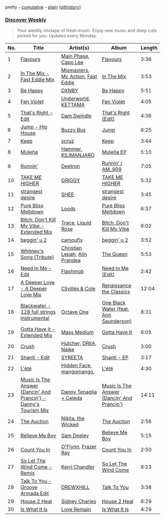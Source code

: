 pretty - [cumulative](/playlists/cumulative/Discover%20Weekly.md) - [plain](/playlists/plain/37i9dQZEVXcERLiUqU2pJX) ([githistory](https://github.githistory.xyz/vitokorn/spotify-playlist-archive/blob/master/playlists/plain/37i9dQZEVXcERLiUqU2pJX))
### [Discover Weekly](https://open.spotify.com/playlist/37i9dQZEVXcERLiUqU2pJX)

> Your weekly mixtape of fresh music. Enjoy new music and deep cuts picked for you. Updates every Monday.

| No. | Title | Artist(s) | Album | Length |
|---|---|---|---|---|
| 1 | [Flavours](https://open.spotify.com/track/27MYwjVjpnxVxxXf1yCNSK) | [Main Phase](https://open.spotify.com/artist/0cVit0XTp4KB738vqWkUZ3), [Capo Lee](https://open.spotify.com/artist/4KKnsk3tGkfwChmUmmJ0kh) | [Flavours](https://open.spotify.com/album/54p36vpGUNGGzrTW4ts3bg) | 3:36 |
| 2 | [In The Mix - Fast Eddie Mix](https://open.spotify.com/track/7FN2LnfKKcIzYLjlIZd0EW) | [Mixmasters](https://open.spotify.com/artist/4ccqZWdI5OZP6twQ3c8GV9), [Mc Action](https://open.spotify.com/artist/4ncNZSiuFdRDCi8hfGgNPL), [Fast Eddie](https://open.spotify.com/artist/19slOlozrbxkEIMD8L3Qsv) | [In The Mix](https://open.spotify.com/album/2tjZpxUg4tlhDkSh2KjSEe) | 3:53 |
| 3 | [Be Happy](https://open.spotify.com/track/61WzTqnEqJOJmIrFoSzsNt) | [DXNBY](https://open.spotify.com/artist/7mLmGgoUfP8HHIRj1pIQP8) | [Be Happy](https://open.spotify.com/album/62wN64pj0ep2KVZWbInT5E) | 5:51 |
| 4 | [Fen Violet](https://open.spotify.com/track/4BrLRVfZF5Z8ld226xISH0) | [Underworld](https://open.spotify.com/artist/1PXHzxRDiLnjqNrRn2Xbsa), [KETTAMA](https://open.spotify.com/artist/3an9rnsXKPCAMlZgH4A0n4) | [Fen Violet](https://open.spotify.com/album/0L7g7avKfjuY9XyFsw3I6X) | 4:05 |
| 5 | [That's Right - Edit](https://open.spotify.com/track/5kCmJdIdFqKQiiCYYpa0xo) | [Dam Swindle](https://open.spotify.com/artist/6hJtgCB3L5cnJSND7sp6GU) | [That's Right (Edit)](https://open.spotify.com/album/5ffuXlm1J5vYUqWl2ODj6Z) | 4:36 |
| 6 | [Jump - Hip House](https://open.spotify.com/track/5vAh0dxVQ8m4vc2nXHuK1i) | [Buzzy Bus](https://open.spotify.com/artist/5EBMbbPbq8qDsGVKspfzEr) | [Jump](https://open.spotify.com/album/363M5sWX69GiNcisF6A86r) | 6:25 |
| 7 | [Keep](https://open.spotify.com/track/3knluTKRcHJkdX6xOujlDb) | [scruz](https://open.spotify.com/artist/13ARh4lBiewhrfLrBq7oDn) | [Keep](https://open.spotify.com/album/5gx8NYOMR0B8LBzEC8MhF9) | 3:44 |
| 8 | [Muleña](https://open.spotify.com/track/0XvadChUHOs6jVJH7XN0Ra) | [Hammer](https://open.spotify.com/artist/3KtaBB3asBs44O4h3xx2V0), [KILIMANJARO](https://open.spotify.com/artist/4QGD0m9AGZixhuPAzaBeD7) | [Muleña EP](https://open.spotify.com/album/47c2iIDFh1lC2i7IZykNpN) | 5:10 |
| 9 | [Runnin’](https://open.spotify.com/track/5mZN8BQna9r2Bh2buobs9f) | [Deetron](https://open.spotify.com/artist/0d4nL4lAEkHJIqLZSHBuav) | [Runnin’ / AM_909](https://open.spotify.com/album/3rA9h7aaGJRRqtPAS3YKUQ) | 7:05 |
| 10 | [TAKE ME HIGHER](https://open.spotify.com/track/265IIu3dbAXrhzuMs0NNSe) | [GRIGGY](https://open.spotify.com/artist/14taCFzU37WYRPttdu7plf) | [TAKE ME HIGHER](https://open.spotify.com/album/2g1VQl5hWMU7PE60nLeviG) | 5:32 |
| 11 | [strangest desire](https://open.spotify.com/track/3BcEaMofrdI8DN276Gx1C1) | [SHEE](https://open.spotify.com/artist/1jrRLqDsOOKIagQXYPq2Iv) | [strangest desire](https://open.spotify.com/album/3tiAtFC62jzDDyRJ4IICQx) | 3:45 |
| 12 | [Pure Bliss Meltdown](https://open.spotify.com/track/4UnI0XVKp5IhTRV3HqmZlT) | [Loods](https://open.spotify.com/artist/1uF7AFfGahplhiaHEy9NNl) | [Pure Bliss Meltdown](https://open.spotify.com/album/7sWJHAIpvm0ZC1G6D10a4J) | 6:37 |
| 13 | [Bitch, Don't Kill My Vibe - Extended Mix](https://open.spotify.com/track/69cPWyI1BgmGYysbxSRjid) | [Trace](https://open.spotify.com/artist/4T0QPJFV83O1j9w8y5apQX), [Liquid Rose](https://open.spotify.com/artist/0zHBCBYJo29r8RvsfjUIIN) | [Bitch, Don't Kill My Vibe](https://open.spotify.com/album/0apMOjnx6oMN06Fr5VrK5W) | 6:02 |
| 14 | [beggin' u 2](https://open.spotify.com/track/1CBUhnEqPSZqVzZ76mRb1Q) | [camoufly](https://open.spotify.com/artist/6ZmJg6NCjGmRgC2GEI86pQ) | [beggin' u 2](https://open.spotify.com/album/6XVxghf2IpjjCW05hdnUQc) | 3:52 |
| 15 | [Whitney's Song (Tribute)](https://open.spotify.com/track/3qfNdir6YDAoGQbgAPFrPl) | [Christian Lepah](https://open.spotify.com/artist/0EUxPMFdUknfd9UjSpOJGz), [Alin Prandea](https://open.spotify.com/artist/6OonRjz4MzbdK6eo235S4A) | [The Queen](https://open.spotify.com/album/4ZWhR6hIExHVdvjdj9NTRo) | 5:53 |
| 16 | [Need In Me - Edit](https://open.spotify.com/track/0onNCBIaZrR85mZ2N5fZfz) | [Flashmob](https://open.spotify.com/artist/7xo0kZGwplHhSh8ORbToS8) | [Need In Me (Edit)](https://open.spotify.com/album/19ntECiNlxqh1N94A4aMK9) | 2:42 |
| 17 | [A Deeper Love - A Deeper Love Mix](https://open.spotify.com/track/2JfEU7FCnzZNO4hSykiNyA) | [Clivillés & Cole](https://open.spotify.com/artist/1Pr4kwH4jQuyc6pZ83VsC0) | [Renaissance the Classics](https://open.spotify.com/album/5VfGdkkLQ3W46hDleZeu0v) | 12:04 |
| 18 | [Blackwater - 128 full strings instrumental](https://open.spotify.com/track/2SJg9Y8fTSSdgUPpSYkVBG) | [Octave One](https://open.spotify.com/artist/0CRfAs5qmkRgw9x9etNGqH) | [One Black Water (feat. Ann Saunderson)](https://open.spotify.com/album/2jrsxvCwt54MyWQmP4ei4T) | 8:31 |
| 19 | [Gotta Have It - Extended Mix](https://open.spotify.com/track/4dqqrS2HIclQgT9yIjcBvY) | [Mass Medium](https://open.spotify.com/artist/4XpxlgcEnxaBDaAO7V1XvH) | [Gotta Have It](https://open.spotify.com/album/0Hbc5jovAQNhF1J2XGDY4R) | 6:05 |
| 20 | [Crush](https://open.spotify.com/track/5NUCLEAAQKkP3OoCt19jrK) | [Hutcher](https://open.spotify.com/artist/2nwnPxZXwF9Mfaik9pQNXI), [DRIIA](https://open.spotify.com/artist/4bBcD1Iabv9tLFcZ6FGdys), [Naike](https://open.spotify.com/artist/4eWMajurKslYrmKKz4MTRu) | [Crush](https://open.spotify.com/album/7v8DgbrDOeGHlDEgKnd2UP) | 3:00 |
| 21 | [Shanti - Edit](https://open.spotify.com/track/1szTQ7E8JdftUCEN2ByuUP) | [SYREETA](https://open.spotify.com/artist/6NLeKpbb77Bgp6hPZjf6KJ) | [Shanti - EP](https://open.spotify.com/album/0UWSvlePvad9Yq6lueOOMw) | 3:17 |
| 22 | [L'été](https://open.spotify.com/track/2Nc9dRPai6s0MDHFFQuo8m) | [Hidden Face](https://open.spotify.com/artist/1Itil4naIwgkm48BNTjZ2A), [mangomango.](https://open.spotify.com/artist/3VIFC2kDmnLq8H6yBJnHdY) | [L'été](https://open.spotify.com/album/6puGkW1gDLWjmnC3PbRdEZ) | 4:30 |
| 23 | [Music Is The Answer (Dancin' And Prancin') - Danny's Tourism Mix](https://open.spotify.com/track/6nuoadPi0i3ePcxD1mPTS7) | [Danny Tenaglia + Celeda](https://open.spotify.com/artist/0e8OARrVBdDZHP2PRjTD4x) | [Music Is The Answer (Dancin' And Prancin')](https://open.spotify.com/album/4ejyEvBRsvBHw2FBaxZVRM) | 14:11 |
| 24 | [The Auction](https://open.spotify.com/track/6Iyjyipx38ScxCNP4TmBq4) | [Nikita, the Wicked](https://open.spotify.com/artist/0Kc65Qv0ju9H2cMNnP3Tqd) | [The Auction](https://open.spotify.com/album/7KskZmiLjIUjWFijCmoZDw) | 2:56 |
| 25 | [Believe Me Boy](https://open.spotify.com/track/6Tx2kGT1cFMcGlvsSE3jTc) | [Sam Deeley](https://open.spotify.com/artist/39ua9laH0TKglA12ltoJrX) | [Believe Me Boy](https://open.spotify.com/album/3igBsuNmv7d4ByeTmXULFy) | 5:15 |
| 26 | [Count You In](https://open.spotify.com/track/66ccmJw57D8HRXm89dtBFG) | [O'Flynn](https://open.spotify.com/artist/7LTSTQkL7iK7zndjFQgHQo), [Frazer Ray](https://open.spotify.com/artist/7Ic9xxxoKy4EZFqLEXI2hK) | [Count You In](https://open.spotify.com/album/0EYFFVUyCzO0aphx48DXGT) | 2:50 |
| 27 | [So Let The Wind Come - Remix](https://open.spotify.com/track/4b38WfuoNUzmhBLdZk0SKG) | [Kerri Chandler](https://open.spotify.com/artist/7nqpEU6DCHkNtK1bYsyS3W) | [So Let The Wind Come](https://open.spotify.com/album/6RRKpGYgNv2htYw5hekPv6) | 8:23 |
| 28 | [Talk To You - Groove Armada Edit](https://open.spotify.com/track/7C0jXuCWuXfKidJpDeFImu) | [DREWXHILL](https://open.spotify.com/artist/6wQzy24BybPVawev6inUum) | [Talk To You](https://open.spotify.com/album/4NllpjEUgmCEH5La4FU8PF) | 3:38 |
| 29 | [House 2 Heal](https://open.spotify.com/track/4Ig3WASaviExXgFSADDRw7) | [Sidney Charles](https://open.spotify.com/artist/0J6ZEXmLQfZMeHBoa4JZTH) | [House 2 Heal](https://open.spotify.com/album/7s1QyUWYKoWvfte6fQjePe) | 6:29 |
| 30 | [Is What It Is](https://open.spotify.com/track/1FjWbDfXu195TRmMxXZi99) | [Love Remain](https://open.spotify.com/artist/5ELuqqizVx5FdajBcrBckx) | [Is What It Is](https://open.spotify.com/album/7DE2X6ZVhSp0QXxxyMmZTr) | 4:29 |